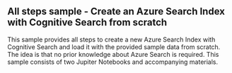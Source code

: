 ## All steps sample - Create an Azure Search Index with Cognitive Search from scratch

This sample provides all steps to create a new Azure Search Index with Cognitive Search and load it with the provided sample data from scratch. The idea is that no prior knowledge about Azure Search is required. This sample consists of two Jupiter Notebooks and accompanying materials. 
